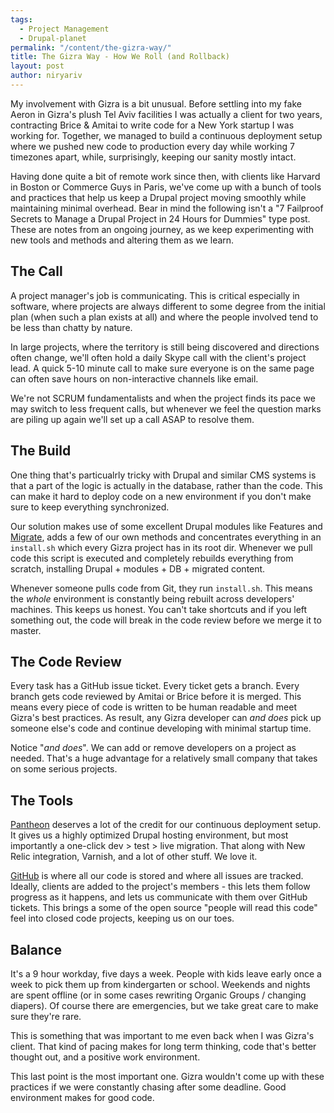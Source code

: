 ```yaml
---
tags:
  - Project Management
  - Drupal-planet
permalink: "/content/the-gizra-way/"
title: The Gizra Way - How We Roll (and Rollback)
layout: post
author: niryariv
---
```


My involvement with Gizra is a bit unusual. Before settling into my fake Aeron in Gizra's plush Tel Aviv facilities I was actually a client for two years, contracting Brice & Amitai to write code for a New York startup I was working for. Together, we managed to build a continuous deployment setup where we pushed new code to production every day while working 7 timezones apart, while, surprisingly, keeping our sanity mostly intact.

<!-- more -->

Having done quite a bit of remote work since then, with clients like Harvard in Boston or Commerce Guys in Paris, we've come up with a bunch of tools and practices that help us keep a Drupal project moving smoothly while maintaining minimal overhead. Bear in mind the following isn't a "7 Failproof Secrets to Manage a Drupal Project in 24 Hours for Dummies" type post. These are notes from an ongoing journey, as we keep experimenting with new tools and methods and altering them as we learn.


## The Call

A project manager's job is communicating. This is critical especially in software, where projects are always different to some degree from the initial plan (when such a plan exists at all) and where the people involved tend to be less than chatty by nature.

In large projects, where the territory is still being discovered and directions often change, we'll often hold a daily Skype call with the client's project lead. A quick 5-10 minute call to make sure everyone is on the same page can often save hours on non-interactive channels like email.

We're not SCRUM fundamentalists and when the project finds its pace we may switch to less frequent calls, but whenever we feel the question marks are piling up again we'll set up a call ASAP to resolve them.


## The Build

One thing that's particualrly tricky with Drupal and similar CMS systems is that a part of the logic is actually in the database, rather than the code. This can make it hard to deploy code on a new environment if you don't make sure to keep everything synchronized.

Our solution makes use of some excellent Drupal modules like Features and [Migrate](/content/migrate-and-baking-content/), adds a few of our own methods and concentrates everything in an ``install.sh`` which every Gizra project has in its root dir. Whenever we pull code this script is executed and completely rebuilds everything from scratch, installing Drupal + modules + DB + migrated content.

Whenever someone pulls code from Git, they run ``install.sh``. This means the _whole_ environment is constantly being rebuilt across developers' machines. This keeps us honest. You can't take shortcuts and if you left something out, the code will break in the code review before we merge it to master.


## The Code Review

Every task has a GitHub issue ticket. Every ticket gets a branch. Every branch gets code reviewed by Amitai or Brice before it is merged. This means every piece of code is written to be human readable and meet Gizra's best practices. As result, any Gizra developer can *and does* pick up someone else's code and continue developing with minimal startup time.

Notice "*and does*". We can add or remove developers on a project as needed. That's a huge advantage for a relatively small company that takes on some serious projects.


## The Tools

[Pantheon](https://www.getpantheon.com/) deserves a lot of the credit for our continuous deployment setup. It gives us a highly optimized Drupal hosting environment, but most importantly a one-click dev > test > live migration. That along with New Relic integration, Varnish, and a lot of other stuff. We love it.

[GitHub](https://github.com/) is where all our code is stored and where all issues are tracked. Ideally, clients are added to the project's members - this lets them follow progress as it happens, and lets us communicate with them over GitHub tickets. This brings a some of the open source "people will read this code" feel into closed code projects, keeping us on our toes.


## Balance

It's a 9 hour workday, five days a week. People with kids leave early once a week to pick them up from kindergarten or school. Weekends and nights are spent offline (or in some cases rewriting Organic Groups / changing diapers). Of course there are emergencies, but we take great care to make sure they're rare.

This is something that was important to me even back when I was Gizra's client. That kind of pacing makes for long term thinking, code that's better thought out, and a positive work environment.

This last point is the most important one. Gizra wouldn't come up with these practices if we were constantly chasing after some deadline. Good environment makes for good code.
